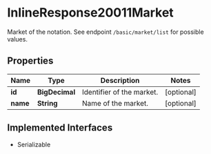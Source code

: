 

# InlineResponse20011Market

Market of the notation. See endpoint `/basic/market/list` for possible values.

## Properties

Name | Type | Description | Notes
------------ | ------------- | ------------- | -------------
**id** | **BigDecimal** | Identifier of the market. |  [optional]
**name** | **String** | Name of the market. |  [optional]


## Implemented Interfaces

* Serializable


